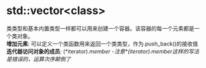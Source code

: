 # std::vector\<class>
类类型和基本内置类型一样都可以用来创建一个容器。该容器的每一个元素都是一个类对象。  
**增加元素**: 可以定义一个类函数用来返回一个类类型，作为.push_back()的接收值
**迭代器访问对象的成员**: (*iterator).*member*  -*注意\*(iterator).member这样的写法是错误的，运算次序颠倒了*